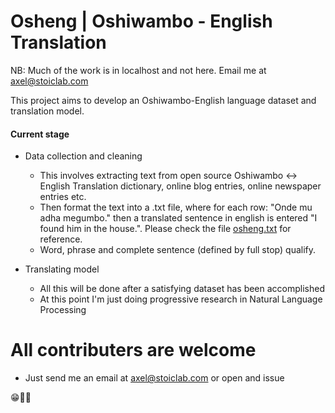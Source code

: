 # Osheng | Oshiwambo - English Translation
NB: Much of the work is in localhost and not here. Email me at axel@stoiclab.com

This project aims to develop an Oshiwambo-English language dataset and translation model.

#### Current stage
- Data collection and cleaning
  - This involves extracting text from open source Oshiwambo <-> English Translation dictionary, online blog entries, online newspaper entries etc.
  - Then format the text into a .txt file, where for each row: "Onde mu adha megumbo." then a translated sentence in english is entered "I found him in the house.". Please check the file [osheng.txt](https://github.com/komeho/osheng/blob/master/osheng.txt) for reference.
  - Word, phrase and complete sentence (defined by full stop) qualify.

- Translating model
  - All this will be done after a satisfying dataset has been accomplished
  - At this point I'm just doing progressive research in Natural Language Processing
 
# All contributers are welcome
- Just send me an email at axel@stoiclab.com or open and issue

😁🤞🏾

